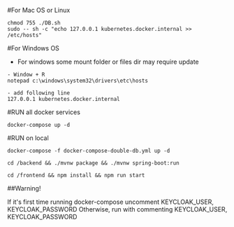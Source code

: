 #For Mac OS or Linux

```
chmod 755 ./DB.sh
sudo -- sh -c "echo 127.0.0.1 kubernetes.docker.internal >> /etc/hosts"
```

#For Windows OS

- For windows some mount folder or files dir may require update

```
- Window + R
notepad c:\windows\system32\drivers\etc\hosts

- add following line
127.0.0.1 kubernetes.docker.internal
```


#RUN all docker services

```
docker-compose up -d
```

#RUN on local
```
docker-compose -f docker-compose-double-db.yml up -d

cd /backend && ./mvnw package && ./mvnw spring-boot:run

cd /frontend && npm install && npm run start
```

##Warning!

If it's first time running docker-compose uncomment KEYCLOAK_USER, KEYCLOAK_PASSWORD
Otherwise, run with commenting KEYCLOAK_USER, KEYCLOAK_PASSWORD